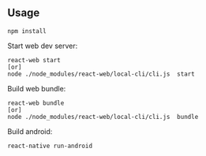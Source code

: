 ## Usage

```
npm install
```

Start web dev server:
```
react-web start
[or]
node ./node_modules/react-web/local-cli/cli.js  start
```

Build web bundle:
```
react-web bundle 
[or]
node ./node_modules/react-web/local-cli/cli.js  bundle
```

Build android:
```
react-native run-android
```
